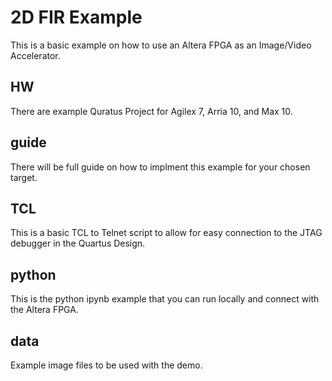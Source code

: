 # 2D FIR Example
This is a basic example on how to use an Altera FPGA as an Image/Video Accelerator.

## HW

There are example Quratus Project for Agilex 7, Arria 10, and Max 10.

## guide

There will be full guide on how to implment this example for your chosen target.

## TCL

This is a basic TCL to Telnet script to allow for easy connection to the JTAG debugger in the Quartus Design.

## python

This is the python ipynb example that you can run locally and connect with the Altera FPGA.

## data

Example image files to be used with the demo.